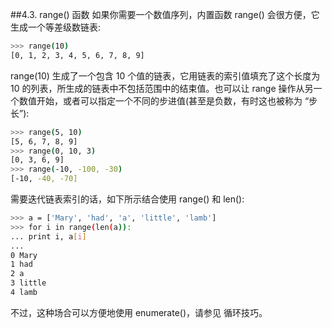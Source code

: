 ##4.3. range() 函数
如果你需要一个数值序列，内置函数 range() 会很方便，它生成一个等差级数链表:
```bash
>>> range(10)
[0, 1, 2, 3, 4, 5, 6, 7, 8, 9]
```
range(10) 生成了一个包含 10 个值的链表，它用链表的索引值填充了这个长度为 10 的列表，所生成的链表中不包括范围中的结束值。也可以让 range 操作从另一个数值开始，或者可以指定一个不同的步进值(甚至是负数，有时这也被称为 “步长”):
```bash
>>> range(5, 10)
[5, 6, 7, 8, 9]
>>> range(0, 10, 3)
[0, 3, 6, 9]
>>> range(-10, -100, -30)
[-10, -40, -70]
```
需要迭代链表索引的话，如下所示结合使用 range() 和 len():
```bash
>>> a = ['Mary', 'had', 'a', 'little', 'lamb']
>>> for i in range(len(a)):
... print i, a[i]
...
0 Mary
1 had
2 a
3 little
4 lamb
```
不过，这种场合可以方便地使用 enumerate()，请参见 循环技巧。

